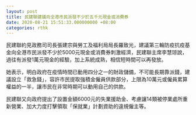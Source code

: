 ```yaml
---
layout: post
title: 民建聯建議向全港市民派發不少於五千元現金或消費券
date: 2020-08-21 15:51:33.000000000 +08:00
categories: rthk
---
```


民建聯約見政務司司長張建宗與勞工及福利局局長羅致光，建議第三輪防疫抗疫基金向全港市民派發不少於5000元現金或消費券刺激經濟，民建聯主席李慧琼說，過往有派發1萬元現金的經驗，加上系統成熟，相信短時間可以再發放。

她表示，明白政府在疫情時間已動用四分之一的財政儲備，不可能長期靠派錢，建議設立「救急錢」，容許市民提取強積金僱員供款部分，上限為10萬元或僱員累算權益的一半，讓市民在非常時期可以動用自己的供款。

民建聯又向政府提出了設置金額6000元的失業援助金、考慮讓14類被停業處所重新營業、加大力度打擊領取「保就業」計劃資助的違規僱主等。
